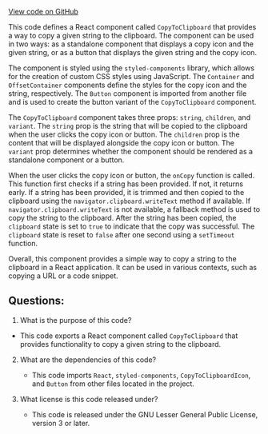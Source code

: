 [View code on GitHub](https://github.com/alephium/alephium-web3/packages/web3-react/src/components/Common/CopyToClipboard/index.tsx)

This code defines a React component called `CopyToClipboard` that provides a way to copy a given string to the clipboard. The component can be used in two ways: as a standalone component that displays a copy icon and the given string, or as a button that displays the given string and the copy icon. 

The component is styled using the `styled-components` library, which allows for the creation of custom CSS styles using JavaScript. The `Container` and `OffsetContainer` components define the styles for the copy icon and the string, respectively. The `Button` component is imported from another file and is used to create the button variant of the `CopyToClipboard` component.

The `CopyToClipboard` component takes three props: `string`, `children`, and `variant`. The `string` prop is the string that will be copied to the clipboard when the user clicks the copy icon or button. The `children` prop is the content that will be displayed alongside the copy icon or button. The `variant` prop determines whether the component should be rendered as a standalone component or a button.

When the user clicks the copy icon or button, the `onCopy` function is called. This function first checks if a string has been provided. If not, it returns early. If a string has been provided, it is trimmed and then copied to the clipboard using the `navigator.clipboard.writeText` method if available. If `navigator.clipboard.writeText` is not available, a fallback method is used to copy the string to the clipboard. After the string has been copied, the `clipboard` state is set to `true` to indicate that the copy was successful. The `clipboard` state is reset to `false` after one second using a `setTimeout` function.

Overall, this component provides a simple way to copy a string to the clipboard in a React application. It can be used in various contexts, such as copying a URL or a code snippet.
## Questions: 
 1. What is the purpose of this code?
   - This code exports a React component called `CopyToClipboard` that provides functionality to copy a given string to the clipboard.

2. What are the dependencies of this code?
   - This code imports `React`, `styled-components`, `CopyToClipboardIcon`, and `Button` from other files located in the project.

3. What license is this code released under?
   - This code is released under the GNU Lesser General Public License, version 3 or later.